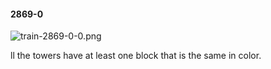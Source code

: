 #### 2869-0
![train-2869-0-0.png](https://github.com/lil-lab/nlvr/raw/master/nlvr/train/images/1/train-2869-0-0.png "train-2869-0-0.png")

ll the towers have at least one block that is the same in color.